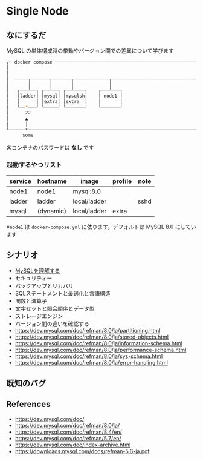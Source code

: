 # Single Node
## なにするだ
MySQL の単体構成時の挙動やバージョン間での差異について学びます

```sh
┌─ docker compose ──────────────────────────────────────────────────────┐
│                                                                       │
│                                                                       │
│  ─────┬───────┬───────┬─────────────┬──────────────────────────────── │
│       │       │       │             │                                 │
│   ┌───┴──┐ ┌──┴──┐ ┌──┴────┐    ┌───┴───┐                             │
│   │ladder│ │mysql│ │mysqlsh│    │ node1 │                             │
│   │      │ │extra│ │extra  │    │       │                             │
│   └──*───┘ └─────┘ └───────┘    └───────┘                             │
│      22                                                               │
│      ▲                                                                │
│      │                                                                │
└──────*────────────────────────────────────────────────────────────────┘
      some                                                               
```
各コンテナのパスワードは **なし** です  

### 起動するやつリスト 
| service | hostname  | image        | profile | note |
| ------- | --------- | ------------ | ------- | ---- |
| node1   | node1     | mysql:8.0    |         |      |
| ladder  | ladder    | local/ladder |         | sshd |
| mysql   | (dynamic) | local/ladder | extra   |      |

※`node1` は `docker-compose.yml` に依ります。デフォルトは MySQL 8.0 にしています

## シナリオ
* [MySQLを理解する](./scenario01/README.md)
* セキュリティー
* バックアップとリカバリ
* SQLステートメントと最適化と言語構造
* 関数と演算子
* 文字セットと照合順序とデータ型
* ストレージエンジン
* バージョン間の違いを確認する
* https://dev.mysql.com/doc/refman/8.0/ja/partitioning.html
* https://dev.mysql.com/doc/refman/8.0/ja/stored-objects.html
* https://dev.mysql.com/doc/refman/8.0/ja/information-schema.html
* https://dev.mysql.com/doc/refman/8.0/ja/performance-schema.html
* https://dev.mysql.com/doc/refman/8.0/ja/sys-schema.html
* https://dev.mysql.com/doc/refman/8.0/ja/error-handling.html
  
## 既知のバグ

## References
* https://dev.mysql.com/doc/
* https://dev.mysql.com/doc/refman/8.0/ja/
* https://dev.mysql.com/doc/refman/8.4/en/
* https://dev.mysql.com/doc/refman/5.7/en/
* https://dev.mysql.com/doc/index-archive.html
* https://downloads.mysql.com/docs/refman-5.6-ja.pdf